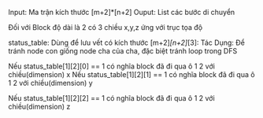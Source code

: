 Input: Ma trận kích thước [m+2]*[n+2]
Ouput: List các bước di chuyển

Đối với Block độ dài là 2 có 3 chiều x,y,z ứng với trục tọa độ

status_table: Dùng để lưu vết có kích thước [m+2]*[n+2]*[3]:
Tác Dụng: Để tránh node con giống node cha của cha, đặc biệt tránh loop trong DFS

Nếu status_table[1][2][0] == 1 có nghĩa block đã đi qua ô 1 2 với chiều(dimension) x 
Nếu status_table[1][2][1] == 1 có nghĩa block đã đi qua ô 1 2 với chiều(dimension) y

Nếu status_table[1][2][2] == 1 có nghĩa block đã đi qua ô 1 2 với chiều(dimension) z

